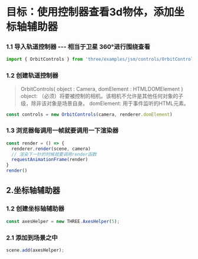 # 目标：使用控制器查看3d物体，添加坐标轴辅助器
### 1.1 导入轨道控制器 --- 相当于卫星 360°进行围绕查看
```ts
import { OrbitControls } from 'three/examples/jsm/controls/OrbitControls.js';
```

### 1.2 创建轨道控制器
> OrbitControls( object : Camera, domElement : HTMLDOMElement )
> object: （必须）将要被控制的相机。该相机不允许是其他任何对象的子级，除非该对象是场景自身。
> domElement: 用于事件监听的HTML元素。

```ts
const controls = new OrbitControls(camera, renderer.domElement)
```

### 1.3 浏览器每调用一帧就要调用一下渲染器
```ts
const render = () => {
  renderer.render(scene, camera)
  // 渲染下一针的时候就要调用render函数
  requestAnimationFrame(render)
}
render()
```

## 2.坐标轴辅助器
### 1.2 创建坐标轴辅助器
```ts
const axesHelper = new THREE.AxesHelper(5);
```
### 2.1 添加到场景之中
```ts
scene.add(axesHelper);
```